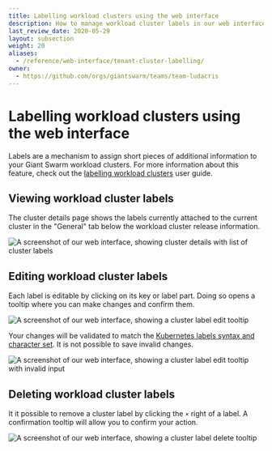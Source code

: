 ```yaml
---
title: Labelling workload clusters using the web interface
description: How to manage workload cluster labels in our web interface.
last_review_date: 2020-05-29
layout: subsection
weight: 20
aliases:
  - /reference/web-interface/tenant-cluster-labelling/
owner:
  - https://github.com/orgs/giantswarm/teams/team-ludacris
---
```


# Labelling workload clusters using the web interface

Labels are a mechanism to assign short pieces of additional information to your Giant Swarm workload clusters.
For more information about this feature, check out the [labelling workload clusters](/guides/workload-cluster-labelling/) user guide.

## Viewing workload cluster labels

The cluster details page shows the labels currently attached to the current cluster in the "General" tab below the workload cluster release information.

![A screenshot of our web interface, showing cluster details with list of cluster labels](/img/cluster-labelling-detail.png)

## Editing workload cluster labels

Each label is editable by clicking on its key or label part.
Doing so opens a tooltip where you can make changes and confirm them.

![A screenshot of our web interface, showing a cluster label edit tooltip](/img/cluster-labelling-edit.png)

Your changes will be validated to match the [Kubernetes labels syntax and character set](https://kubernetes.io/docs/concepts/overview/working-with-objects/labels/#syntax-and-character-set).
It is not possible to save invalid changes.

![A screenshot of our web interface, showing a cluster label edit tooltip with invalid input](/img/cluster-labelling-edit-error.png)

## Deleting workload cluster labels

It it possible to remove a cluster label by clicking the `×` right of a label.
A confirmation tooltip will allow you to confirm your action.

![A screenshot of our web interface, showing a cluster label delete tooltip](/img/cluster-labelling-delete.png)
